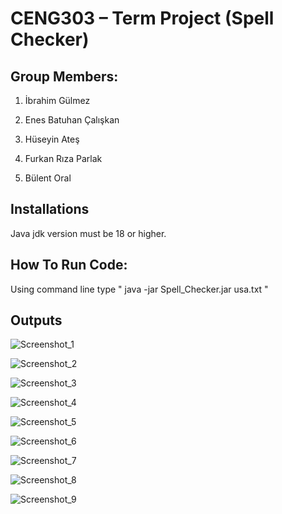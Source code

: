 # CENG303 – Term Project (Spell Checker)

## Group Members: 

  

1. İbrahim Gülmez 

2. Enes Batuhan Çalışkan 

3. Hüseyin Ateş 

4. Furkan Rıza Parlak 

5. Bülent Oral 

  

## Installations 

Java jdk version must be 18 or higher. 

 

## How To Run Code: 

Using command line type " java -jar Spell_Checker.jar usa.txt " 

 

 

 

## Outputs 

![Screenshot_1](https://user-images.githubusercontent.com/96498139/213282944-9e5850b7-250a-40d3-b8e9-083fe61caa4f.png)


![Screenshot_2](https://user-images.githubusercontent.com/96498139/213283076-63f18510-14b9-4756-8b99-43879a098c9a.png)


![Screenshot_3](https://user-images.githubusercontent.com/96498139/213283181-c1af3b8b-483c-4b14-a1a3-15c9e0b37f19.png)


![Screenshot_4](https://user-images.githubusercontent.com/96498139/213283228-e8599a23-a5b2-4977-b3d9-5200a8bf4a44.png)


![Screenshot_5](https://user-images.githubusercontent.com/96498139/213283270-d03aaa7d-64a1-4553-a93d-0c965c702b4e.png)


![Screenshot_6](https://user-images.githubusercontent.com/96498139/213283310-f42a8f55-1526-4ebe-b7bb-6870eb853b47.png)


![Screenshot_7](https://user-images.githubusercontent.com/96498139/213283367-53ad6a2b-abce-4fe1-aa52-36cf4e823452.png)


![Screenshot_8](https://user-images.githubusercontent.com/96498139/213283425-07896758-59fb-4a9d-b040-570b016a9bdf.png)


![Screenshot_9](https://user-images.githubusercontent.com/96498139/213283462-c64c54da-e5b1-44fb-aad0-60a1e4e264a1.png)

